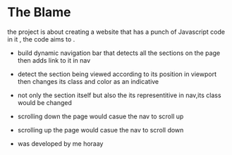 # The Blame

the project is about creating a website that has a punch of Javascript code in it , the code aims to .

* build dynamic navigation bar that detects all the sections on the page then adds link to it in nav

* detect the section being viewed according to its position in viewport then changes its class
and color as an indicative

* not only the section itself but also the its representitive in nav,its class would be changed

* scrolling down the page would casue the nav to scroll up

* scrolling up the page would casue the nav to scroll down

* was developed by me horaay
